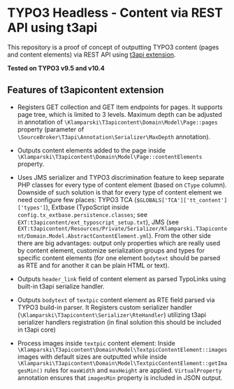 # TYPO3 Headless - Content via REST API using t3api

This repository is a proof of concept of outputting TYPO3 content (pages and content elements) via REST API using [t3api extension](https://github.com/sourcebroker/t3api).

**Tested on TYPO3 v9.5 and v10.4**

## Features of t3apicontent extension

- Registers GET collection and GET item endpoints for pages. It supports page tree, which is limited to 3 levels. Maximum depth can be adjusted in annotation of `\Klamparski\T3apicontent\Domain\Model\Page::pages` property (parameter of `\SourceBroker\T3api\Annotation\Serializer\MaxDepth` annotation).

- Outputs content elements added to the page inside `\Klamparski\T3apicontent\Domain\Model\Page::contentElements` property.

- Uses JMS serializer and TYPO3 discrimination feature to keep separate PHP classes for every type of content element (based on `CType` column). Downside of such solution is that for every type of content element we need configure few places: TYPO3 TCA (`$GLOBALS['TCA']['tt_content']['types']`), Extbase (TypoScript inside `config.tx_extbase.persistence.classes`; see `EXT:t3apicontent/ext_typoscript_setup.txt`), JMS (see `EXT:t3apicontent/Resources/Private/Serializer/Klamparski.T3apicontent/Domain.Model.AbstractContentElement.yml`). From the other side there are big advantages: output only properties which are really used by content element, customize serialization groups and types for specific content elements (for one element `bodytext` should be parsed as RTE and for another it can be plain HTML or text). 

- Outputs `header_link` field of content element as parsed TypoLinks using built-in t3api serialize handler.
 
- Outputs `bodytext` of `textpic` content element as RTE field parsed via TYPO3 build-in parser. It Registers custom serializer handler (`\Klamparski\T3apicontent\Serializer\RteHandler`) utilizing t3api serializer handlers registration (in final solution this should be included in t3api core)

- Process images inside `textpic` content element: Inside `\Klamparski\T3apicontent\Domain\Model\TextpicContentElement::images` images with default sizes are outputted while inside `\Klamparski\T3apicontent\Domain\Model\TextpicContentElement::getImagesMin()` rules for `maxWidth` and `maxHeight` are applied. `VirtualProperty` annotation ensures that `imagesMin` property is included in JSON output.
